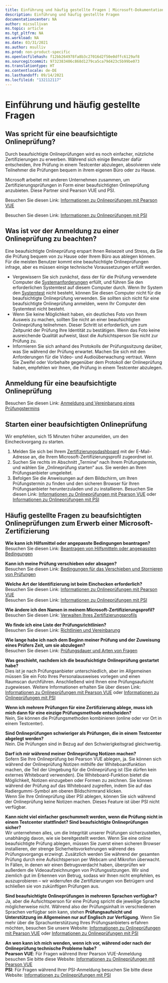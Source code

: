 ```yaml
---
title: Einführung und häufig gestellte Fragen | Microsoft-Dokumentation
description: Einführung und häufig gestellte Fragen
documentationcenter: NA
author: micsullivan
ms.topic: article
ms.tgt_pltfrm: NA
ms.workload: NA
ms.date: 03/31/2021
ms.author: msulliv
ms.prod: non-product-specific
ms.openlocfilehash: f12bb264978fa8b3c27016d2f50e0dffc6129af8
ms.sourcegitcommit: 9732383406c868d1279ca5ca79d423c5b99be073
ms.translationtype: HT
ms.contentlocale: de-DE
ms.lasthandoff: 09/14/2021
ms.locfileid: "132112117"
---
```

# <a name="introduction-and-faqs"></a>Einführung und häufig gestellte Fragen

## <a name="why-take-an-online-proctored-exam"></a>Was spricht für eine beaufsichtigte Onlineprüfung?

Durch beaufsichtigte Onlineprüfungen wird es noch einfacher, nützliche Zertifizierungen zu erwerben. Während sich einige Benutzer dafür entscheiden, ihre Prüfung in einem Testcenter abzulegen, absolvieren viele Teilnehmer die Prüfungen bequem in ihrem eigenen Büro oder zu Hause.

Microsoft arbeitet mit anderen Unternehmen zusammen, um Zertifizierungsprüfungen in Form einer beaufsichtigten Onlineprüfung anzubieten. Diese Partner sind Pearson VUE und PSI.

Besuchen Sie diesen Link: [Informationen zu Onlineprüfungen mit Pearson VUE](/learn/certifications/online-exams)

Besuchen Sie diesen Link: [Informationen zu Onlineprüfungen mit PSI](/learn/certifications/online-exams-psi)

## <a name="what-to-check-before-registering-for-an-online-proctored-exam"></a>Was ist vor der Anmeldung zu einer Onlineprüfung zu beachten?

Eine beaufsichtigte Onlineprüfung erspart Ihnen Reisezeit und Stress, da Sie die Prüfung bequem von zu Hause oder Ihrem Büro aus ablegen können. Für die meisten Benutzer kommt eine beaufsichtigte Onlineprüfungen infrage, aber es müssen einige technische Voraussetzungen erfüllt werden.

- Vergewissern Sie sich zunächst, dass der für die Prüfung verwendete Computer die [Systemanforderungen](/learn/certifications/online-exams-psi#minimum-system-requirements) erfüllt, und führen Sie den erforderlichen Systemtest auf diesem Computer durch. Wenn Ihr System den [Systemtest](/learn/certifications/online-exams-psi#run-a-system-check) nicht besteht, können Sie diesen Computer nicht für die beaufsichtigte Onlineprüfung verwenden. Sie sollten sich nicht für eine beaufsichtigte Onlineprüfung anmelden, wenn Ihr Computer den Systemtest nicht besteht.
- Wenn Sie keine Möglichkeit haben, ein deutliches Foto von Ihrem Ausweis zu machen, sollten Sie nicht an einer beaufsichtigten Onlineprüfung teilnehmen. Dieser Schritt ist erforderlich, um zum Zeitpunkt der Prüfung Ihre Identität zu bestätigen. Wenn das Foto keine ausreichende Qualität aufweist, lässt die Aufsichtsperson Sie nicht zur Prüfung zu.
- Informieren Sie sich anhand des Protokolls der Prüfungssitzung darüber, was Sie während der Prüfung erwartet. Machen Sie sich mit den Anforderungen für die Video- und Audioüberwachung vertraut. Wenn Sie Zweifel oder Vorbehalte gegenüber dem Protokoll der Onlineprüfung haben, empfehlen wir Ihnen, die Prüfung in einem Testcenter abzulegen.

## <a name="how-to-register-an-online-proctored-exam"></a>Anmeldung für eine beaufsichtigte Onlineprüfung

Besuchen Sie diesen Link: [Anmeldung und Vereinbarung eines Prüfungstermins](/learn/certifications/register-schedule-exam)

## <a name="how-to-start-an-online-proctored-exam"></a>Starten einer beaufsichtigten Onlineprüfung

Wir empfehlen, sich 15 Minuten früher anzumelden, um den Eincheckvorgang zu starten.

1. Melden Sie sich bei Ihrem [Zertifizierungsdashboard](https://aka.ms/certdashboard) mit der E-Mail-Adresse an, die Ihrem Microsoft-Zertifizierungsprofil zugeordnet ist.
2. Suchen Sie rechts im Abschnitt „Termine“ nach Ihrem Prüfungstermin, und wählen Sie „Onlineprüfung starten“ aus. Sie werden an Ihren Prüfungsanbieter umgeleitet.
3. Befolgen Sie die Anweisungen auf dem Bildschirm, um Ihren Prüfungstermin zu finden und den sicheren Browser für Ihren Prüfungsanbieter herunterzuladen und zu installieren. Besuchen Sie diesen Link: [Informationen zu Onlineprüfungen mit Pearson VUE](/learn/certifications/online-exams) oder [Informationen zu Onlineprüfungen mit PSI](/learn/certifications/online-exams-psi)

## <a name="frequently-asked-questions-about-online-proctored-exams-for-microsoft-certification"></a>Häufig gestellte Fragen zu beaufsichtigten Onlineprüfungen zum Erwerb einer Microsoft-Zertifizierung

**Wie kann ich Hilfsmittel oder angepasste Bedingungen beantragen?**
<br>Besuchen Sie diesen Link: [Beantragen von Hilfsmitteln oder angepassten Bedingungen](/learn/certifications/request-accommodations)

**Kann ich meine Prüfung verschieben oder absagen?**
<br>Besuchen Sie diesen Link: [Bedingungen für das Verschieben und Stornieren von Prüfungen](/learn/certifications/exam-reschedule-and-cancellation-policy)

**Welche Art der Identifizierung ist beim Einchecken erforderlich?**
<br>Besuchen Sie diesen Link: [Informationen zu Onlineprüfungen mit Pearson VUE](/learn/certifications/online-exams)
<br>Besuchen Sie diesen Link: [Informationen zu Onlineprüfungen mit PSI](/learn/certifications/online-exams-psi)

**Wie ändere ich den Namen in meinem Microsoft-Zertifizierungsprofil?**
<br>Besuchen Sie diesen Link: [Verwalten Ihres Zertifizierungsprofils](/learn/certifications/manage-certification-profile)

**Wo finde ich eine Liste der Prüfungsrichtlinien?**
<br>Besuchen Sie diesen Link: [Richtlinien und Vereinbarung](/learn/certifications/certification-exam-policies)

**Wie lange habe ich nach dem Beginn meiner Prüfung und der Zuweisung eines Prüfers Zeit, um sie abzulegen?**
<br>Besuchen Sie diesen Link: [Prüfungsdauer und Arten von Fragen](/learn/certifications/exam-duration-question-types)

**Was geschieht, nachdem ich die beaufsichtigte Onlineprüfung gestartet habe?**
<br>Dies ist je nach Prüfungsanbieter unterschiedlich, aber im Allgemeinen müssen Sie ein Foto Ihres Personalausweises vorlegen und einen Raumscan durchführen. Anschließend wird Ihnen eine Prüfungsaufsicht zugewiesen. Weitere Informationen erhalten Sie über diesen Link: [Informationen zu Onlineprüfungen mit Pearson VUE](/learn/certifications/online-exams) oder [Informationen zu Onlineprüfungen mit PSI](/learn/certifications/online-exams-psi)

**Wenn ich mehrere Prüfungen für eine Zertifizierung ablege, muss ich mich dann für eine einzige Prüfungsmethode entscheiden?**
<br>Nein, Sie können die Prüfungsmethoden kombinieren (online oder vor Ort in einem Testcenter).

**Sind Onlineprüfungen schwieriger als Prüfungen, die in einem Testcenter abgelegt werden?**
<br>Nein. Die Prüfungen sind in Bezug auf den Schwierigkeitsgrad gleichwertig.

**Darf ich mir während meiner Onlineprüfung Notizen machen?**
<br>Sofern Sie Ihre Onlineprüfung bei Pearson VUE ablegen, ja. Sie können sich während der Onlineprüfung Notizen mithilfe der Whiteboardfunktion machen, die Teil der Umgebung für die Onlineprüfung ist (Sie dürfen kein externes Whiteboard verwenden). Die Whiteboard-Funktion bietet die Möglichkeit, Notizen einzugeben oder Formen zu zeichnen. Sie können während der Prüfung auf das Whiteboard zugreifen, indem Sie auf das Radiergummi-Symbol am oberen Bildschirmrand klicken.
<br>Wenn Sie Ihre Onlineprüfung über PSI ablegen, können Sie sich während der Onlineprüfung keine Notizen machen. Dieses Feature ist über PSI nicht verfügbar.

**Kann nicht viel einfacher geschummelt werden, wenn die Prüfung nicht in einem Testcenter stattfindet? Sind beaufsichtigte Onlineprüfungen sicher?**
<br>Wir unternehmen alles, um die Integrität unserer Prüfungen sicherzustellen, unabhängig davon, wie sie bereitgestellt werden. Wenn Sie eine online beaufsichtigte Prüfung ablegen, müssen Sie zuerst einen sicheren Browser installieren, der strenge Sicherheitsvorkehrungen während des Prüfungsvorgangs erzwingt. Zusätzlich werden Sie während der gesamten Prüfung durch eine Aufsichtsperson per Webcam und Mikrofon überwacht. In Fällen, in denen wir einen Betrugsverdacht haben, überprüfen wir außerdem die Videoaufzeichnungen von Prüfungssitzungen. Wir sind ziemlich gut im Erkennen von Betrug, sodass wir Ihnen nicht empfehlen, es auszuprobieren – wir widerrufen die Zertifizierungen von Betrügern und schließen sie von zukünftigen Prüfungen aus.

**Sind beaufsichtigte Onlineprüfungen in mehreren Sprachen verfügbar?**
<br>Ja, aber die Aufsichtsperson für eine Prüfung spricht die jeweilige Sprache möglicherweise nicht. Während also der Prüfungsinhalt in verschiedenen Sprachen verfügbar sein kann, stehen **Prüfungsaufsicht und Unterstützung im Allgemeinen nur auf Englisch zur Verfügung**. Wenn Sie mehr über die Sprachunterstützung Ihres Prüfungsanbieters erfahren möchten, besuchen Sie unsere Website: [Informationen zu Onlineprüfungen mit Pearson VUE](/learn/certifications/online-exams) oder [Informationen zu Onlineprüfungen mit PSI](/learn/certifications/online-exams-psi)

**An wen kann ich mich wenden, wenn ich vor, während oder nach der Onlineprüfung technische Probleme habe?**
<br>**Pearson VUE**: Für Fragen während Ihrer Pearson VUE-Anmeldung besuchen Sie bitte diese Website: [Informationen zu Onlineprüfungen mit Pearson VUE](/learn/certifications/online-exams)
<br>**PSI**: Für Fragen während Ihrer PSI-Anmeldung besuchen Sie bitte diese Website: [Informationen zu Onlineprüfungen mit PSI](/learn/certifications/online-exams-psi)
